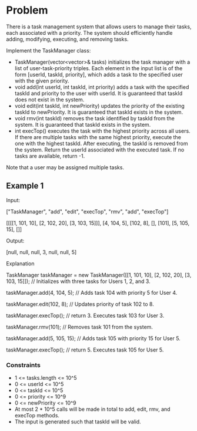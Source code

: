 # Problem

There is a task management system that allows users to manage their tasks, each associated with a priority. The system should efficiently handle adding, modifying, executing, and removing tasks.

Implement the TaskManager class:

- TaskManager(vector<vector<int>>& tasks) initializes the task manager with a list of user-task-priority triples. Each element in the input list is of the form [userId, taskId, priority], which adds a task to the specified user with the given priority.
- void add(int userId, int taskId, int priority) adds a task with the specified taskId and priority to the user with userId. It is guaranteed that taskId does not exist in the system.
- void edit(int taskId, int newPriority) updates the priority of the existing taskId to newPriority. It is guaranteed that taskId exists in the system.
- void rmv(int taskId) removes the task identified by taskId from the system. It is guaranteed that taskId exists in the system.
- int execTop() executes the task with the highest priority across all users. If there are multiple tasks with the same highest priority, execute the one with the highest taskId. After executing, the taskId is removed from the system. Return the userId associated with the executed task. If no tasks are available, return -1.

Note that a user may be assigned multiple tasks.

## Example 1

Input:

["TaskManager", "add", "edit", "execTop", "rmv", "add", "execTop"]

[[[[1, 101, 10], [2, 102, 20], [3, 103, 15]]], [4, 104, 5], [102, 8], [], [101], [5, 105, 15], []]

Output:

[null, null, null, 3, null, null, 5]

Explanation

TaskManager taskManager = new TaskManager([[1, 101, 10], [2, 102, 20], [3, 103, 15]]); // Initializes with three tasks for Users 1, 2, and 3.

taskManager.add(4, 104, 5); // Adds task 104 with priority 5 for User 4.

taskManager.edit(102, 8); // Updates priority of task 102 to 8.

taskManager.execTop(); // return 3. Executes task 103 for User 3.

taskManager.rmv(101); // Removes task 101 from the system.

taskManager.add(5, 105, 15); // Adds task 105 with priority 15 for User 5.

taskManager.execTop(); // return 5. Executes task 105 for User 5.
 
### Constraints

- 1 <= tasks.length <= 10^5
- 0 <= userId <= 10^5
- 0 <= taskId <= 10^5
- 0 <= priority <= 10^9
- 0 <= newPriority <= 10^9
- At most 2 * 10^5 calls will be made in total to add, edit, rmv, and execTop methods.
- The input is generated such that taskId will be valid.
